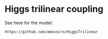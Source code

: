 # Higgs trilinear coupling

See here for the model:

    https://github.com/amassiro/HiggsTrilinear

